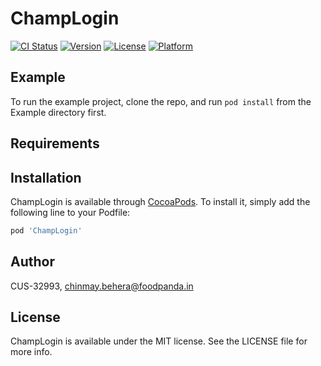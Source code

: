 # ChampLogin

[![CI Status](https://img.shields.io/travis/CUS-32993/ChampLogin.svg?style=flat)](https://travis-ci.org/CUS-32993/ChampLogin)
[![Version](https://img.shields.io/cocoapods/v/ChampLogin.svg?style=flat)](https://cocoapods.org/pods/ChampLogin)
[![License](https://img.shields.io/cocoapods/l/ChampLogin.svg?style=flat)](https://cocoapods.org/pods/ChampLogin)
[![Platform](https://img.shields.io/cocoapods/p/ChampLogin.svg?style=flat)](https://cocoapods.org/pods/ChampLogin)

## Example

To run the example project, clone the repo, and run `pod install` from the Example directory first.

## Requirements

## Installation

ChampLogin is available through [CocoaPods](https://cocoapods.org). To install
it, simply add the following line to your Podfile:

```ruby
pod 'ChampLogin'
```

## Author

CUS-32993, chinmay.behera@foodpanda.in

## License

ChampLogin is available under the MIT license. See the LICENSE file for more info.
